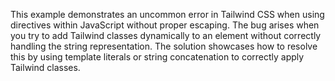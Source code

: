 This example demonstrates an uncommon error in Tailwind CSS when using directives within JavaScript without proper escaping. The bug arises when you try to add Tailwind classes dynamically to an element without correctly handling the string representation.  The solution showcases how to resolve this by using template literals or string concatenation to correctly apply Tailwind classes.